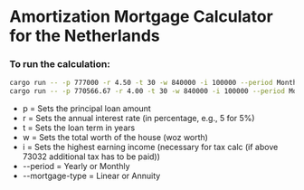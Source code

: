 # Amortization Mortgage Calculator for the Netherlands

### To run the calculation:

```bash
cargo run -- -p 777000 -r 4.50 -t 30 -w 840000 -i 100000 --period Monthly --mortgage-type Linear
cargo run -- -p 770566.67 -r 4.00 -t 30 -w 840000 -i 100000 --period Monthly --mortgage-type Annuity
```



- p = Sets the principal loan amount
- r = Sets the annual interest rate (in percentage, e.g., 5 for 5%)
- t = Sets the loan term in years
- w = Sets the total worth of the house (woz worth)
- i = Sets the highest earning income (necessary for tax calc (if above 73032 additional tax has to be paid))
- --period = Yearly or Monthly
- --mortgage-type = Linear or Annuity
